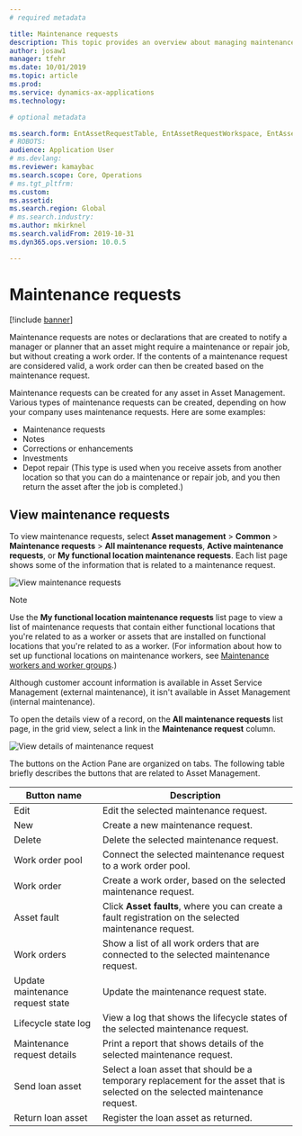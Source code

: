 ```yaml
---
# required metadata

title: Maintenance requests
description: This topic provides an overview about managing maintenance requests in Asset Management
author: josaw1
manager: tfehr
ms.date: 10/01/2019
ms.topic: article
ms.prod: 
ms.service: dynamics-ax-applications
ms.technology: 

# optional metadata

ms.search.form: EntAssetRequestTable, EntAssetRequestWorkspace, EntAssetRequestActivePart, EntAssetRequestWorkOrderActive, EntAssetRequestType, EntAssetRequestTableCreateWO 
# ROBOTS: 
audience: Application User
# ms.devlang: 
ms.reviewer: kamaybac
ms.search.scope: Core, Operations
# ms.tgt_pltfrm: 
ms.custom: 
ms.assetid: 
ms.search.region: Global
# ms.search.industry: 
ms.author: mkirknel
ms.search.validFrom: 2019-10-31
ms.dyn365.ops.version: 10.0.5

---
```


# Maintenance requests

[!include [banner](../../includes/banner.md)]

 

Maintenance requests are notes or declarations that are created to notify a manager or planner that an asset might require a maintenance or repair job, but without creating a work order. If the contents of a maintenance request are considered valid, a work order can then be created based on the maintenance request.

Maintenance requests can be created for any asset in Asset Management. Various types of maintenance requests can be created, depending on how your company uses maintenance requests. Here are some examples:

- Maintenance requests
- Notes
- Corrections or enhancements
- Investments
- Depot repair (This type is used when you receive assets from another location so that you can do a maintenance or repair job, and you then return the asset after the job is completed.)

## View maintenance requests

To view maintenance requests, select **Asset management** \> **Common** \> **Maintenance requests** \> **All maintenance requests**, **Active maintenance requests**, or **My functional location maintenance requests**. Each list page shows some of the information that is related to a maintenance request.

![View maintenance requests](media/01-manage-maintenance-requests.png)

> [!NOTE]
> Use the **My functional location maintenance requests** list page to view a list of maintenance requests that contain either functional locations that you're related to as a worker or assets that are installed on functional locations that you're related to as a worker. (For information about how to set up functional locations on maintenance workers, see [Maintenance workers and worker groups](../setup-for-objects/workers-and-worker-groups.md).)
> 
> Although customer account information is available in Asset Service Management (external maintenance), it isn't available in Asset Management (internal maintenance).

To open the details view of a record, on the **All maintenance requests** list page, in the grid view, select a link in the **Maintenance request** column.

![View details of maintenance request](media/02-manage-maintenance-requests.png)

The buttons on the Action Pane are organized on tabs. The following table briefly describes the buttons that are related to Asset Management.

| Button name                      | Description |
|----------------------------------|-------------|
| Edit                             | Edit the selected maintenance request. |
| New                              | Create a new maintenance request. |
| Delete                           | Delete the selected maintenance request. |
| Work order pool                  | Connect the selected maintenance request to a work order pool. |
| Work order                       | Create a work order, based on the selected maintenance request. |
| Asset fault                      | Click **Asset faults**, where you can create a fault registration on the selected maintenance request. |
| Work orders                      | Show a list of all work orders that are connected to the selected maintenance request. |
| Update maintenance request state | Update the maintenance request state. |
| Lifecycle state log              | View a log that shows the lifecycle states of the selected maintenance request. |
| Maintenance request details      | Print a report that shows details of the selected maintenance request. |
| Send loan asset                  | Select a loan asset that should be a temporary replacement for the asset that is selected on the selected maintenance request. |
| Return loan asset                | Register the loan asset as returned. |

